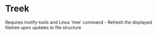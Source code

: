 # Treek

Requires inotify-tools and Linux 'tree' command
    - Refresh the displayed filetree upon updates to file structure
